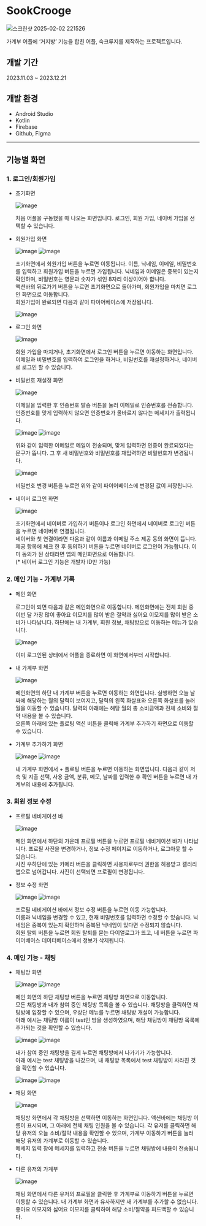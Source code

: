 # SookCrooge
![스크린샷 2025-02-02 221526](https://github.com/user-attachments/assets/42590195-847e-4629-a900-7275fa9e8571)

가계부 어플에 ‘거지방’ 기능을 합친 어플, 숙크루지를 제작하는 프로젝트입니다.

## 개발 기간
2023.11.03 ~ 2023.12.21

## 개발 환경
- Android Studio
- Kotlin
- Firebase
- Github, Figma

---

## 기능별 화면
### 1. 로그인/회원가입
- 초기화면
  
  ![image](https://github.com/user-attachments/assets/9ff9585c-bc38-43c3-9c14-7e8c2ba2942d)

  처음 어플을 구동했을 때 나오는 화면입니다. 로그인, 회원 가입, 네이버 가입을 선택할 수 있습니다.
  
- 회원가입 화면
  
  ![image](https://github.com/user-attachments/assets/3604c10d-63cd-4240-bc8f-744a6310cb9e)
  ![image](https://github.com/user-attachments/assets/c84fa3f2-764c-4ad6-838f-9b6fa888c462)

  초기화면에서 회원가입 버튼을 누르면 이동됩니다. 이름, 닉네임, 이메일, 비밀번호를 입력하고 회원가입 버튼을 누르면 가입됩니다. 닉네임과 이메일은 중복이 있는지 확인하며, 비밀번호는 영문과 숫자가 섞인 8자리 이상이어야 합니다. <br>
  액션바의 뒤로가기 버튼을 누르면 초기화면으로 돌아가며, 회원가입을 마치면 로그인 화면으로 이동합니다. <br>
  회원가입이 완료되면 다음과 같이 파이어베이스에 저장됩니다.
  
  ![image](https://github.com/user-attachments/assets/8ba0f109-6284-426c-a9fb-243c2365c901)

- 로그인 화면

  ![image](https://github.com/user-attachments/assets/4c5d9fd2-a247-4eaa-bc5f-57e20ad86984)

  회원 가입을 마치거나, 초기화면에서 로그인 버튼을 누르면 이동하는 화면입니다. 이메일과 비밀번호를 입력하여 로그인을 하거나, 비밀번호를 재설정하거나, 네이버로 로그인 할 수 있습니다. <br>

- 비밀번호 재설정 화면

  ![image](https://github.com/user-attachments/assets/e87cf063-7b7b-439b-8614-81bd548ee637)

  이메일을 입력한 후 인증번호 발송 버튼을 눌러 이메일로 인증번호를 전송합니다. 인증번호를 맞게 입력하지 않으면 인증번호가 올바르지 않다는 메세지가 출력됩니다.

  ![image](https://github.com/user-attachments/assets/8e097372-509c-4e72-b468-a015705e7c2a)
  ![image](https://github.com/user-attachments/assets/8c3c15f4-5ce9-4396-9263-ed1a3162a81c)

  위와 같이 입력한 이메일로 메일이 전송되며, 맞게 입력하면 인증이 완료되었다는 문구가 뜹니다. 그 후 새 비밀번호와 비밀번호를 재입력하면 비밀번호가 변경됩니다.

  ![image](https://github.com/user-attachments/assets/07bfa6db-fe0f-4e79-84c4-a855ae4c1581)

  비밀번호 변경 버튼을 누르면 위와 같이 파이어베이스에 변경된 값이 저장됩니다.

- 네이버 로그인 화면

  ![image](https://github.com/user-attachments/assets/ad364964-93fd-4dd8-b768-44e0fcd932a4)

  초기화면에서 네이버로 가입하기 버튼이나 로그인 화면에서 네이버로 로그인 버튼을 누르면 네이버로 연결됩니다. <br>
  네이버와 첫 연결이라면 다음과 같이 이름과 이메일 주소 제공 동의 화면이 뜹니다. 제공 항목에 체크 한 후 동의하기 버튼을 누르면 네이버로 로그인이 가능합니다. 이미 동의가 된 상태라면 앱의 메인화면으로 이동합니다. <br>
  (* 네이버 로그인 기능은 개발자 ID만 가능)

### 2. 메인 기능 - 가계부 기록
- 메인 화면
  
  로그인이 되면 다음과 같은 메인화면으로 이동합니다. 메인화면에는 전체 회원 중 이번 달 가장 많이 좋아요 이모지를 많이 받은 절약과 싫어요 이모지를 많이 받은 소비가 나타납니다. 하단에는 내 가계부, 회원 정보, 채팅방으로 이동하는 메뉴가 있습니다.

  ![image](https://github.com/user-attachments/assets/43954a35-dd8c-4060-922f-d20e6edcc6c8)

  이미 로그인된 상태에서 어플을 종료하면 이 화면에서부터 시작합니다.

- 내 가계부 화면
  
  ![image](https://github.com/user-attachments/assets/894b5210-e355-4927-9b47-025fc9af1422)

  메인화면의 하단 내 가계부 버튼을 누르면 이동하는 화면입니다. 실행하면 오늘 날짜에 해당하는 월의 달력이 보여지고, 달력의 왼쪽 화살표와 오른쪽 화살표를 눌러 월을 이동할 수 있습니다. 달력의 아래에는 해당 월의 총 소비금액과 전체 소비와 절약 내용을 볼 수 있습니다. <br>
  오른쪽 아래에 있는 플로팅 액션 버튼을 클릭해 가계부 추가하기 화면으로 이동할 수 있습니다.

- 가계부 추가하기 화면
  
  ![image](https://github.com/user-attachments/assets/1d3906a8-a0ee-43a0-8abb-6aa1adbc71a7)
  ![image](https://github.com/user-attachments/assets/ed1322e2-6c00-44c5-bdfe-5af4ab1dbc33)

  내 가계부 화면에서 + 플로팅 버튼을 누르면 이동하는 화면입니다. 다음과 같이 저축 및 지출 선택, 사용 금액, 분류, 메모, 날짜를 입력한 후 확인 버튼을 누르면 내 가계부의 내용에 추가됩니다.

### 3. 회원 정보 수정
- 프로필 네비게이션 바
  
  ![image](https://github.com/user-attachments/assets/17248d46-0af5-44e9-918e-cf840a885401)

  메인 화면에서 하단의 가운데 프로필 버튼을 누르면 프로필 네비게이션 바가 나타납니다. 프로필 사진을 변경하거나, 정보 수정 페이지로 이동하거나, 로그아웃 할 수 있습니다. <br>
  사진 우하단에 있는 카메라 버튼을 클릭하면 사용자로부터 권한을 허용받고 갤러리 앱으로 넘어갑니다. 사진이 선택되면 프로필이 변경됩니다.

- 정보 수정 화면
  
  ![image](https://github.com/user-attachments/assets/6a7dcf04-ec70-44f8-a6cb-3245025d0368)
  ![image](https://github.com/user-attachments/assets/2aa20f7f-189f-4fe2-8911-08bfa3a0d4ab)

  프로필 네비게이션 바에서 정보 수정 버튼을 누르면 이동 가능합니다. <br>
  이름과 닉네임을 변경할 수 있고, 현재 비밀번호를 입력하면 수정할 수 있습니다. 닉네임은 중복이 있는지 확인하며 중복된 닉네임이 있다면 수정되지 않습니다. <br>
  회원 탈퇴 버튼을 누르면 회원 탈퇴를 묻는 다이얼로그가 뜨고, 네 버튼을 누르면 파이어베이스 데이터베이스에서 정보가 삭제됩니다.

### 4. 메인 기능 - 채팅  
- 채팅방 화면

  ![image](https://github.com/user-attachments/assets/b43a8909-d1c1-4df2-ab46-d083132fed86)
  ![image](https://github.com/user-attachments/assets/1cbd9f1b-2cb8-4863-bedb-d03e09dd6b52)

  메인 화면의 하단 채팅방 버튼을 누르면 채팅방 화면으로 이동합니다. <br>
  모든 채팅방과 내가 참여 중인 채팅방 목록을 볼 수 있습니다. 채팅방을 클릭하면 채팅방에 입장할 수 있으며, 우상단 메뉴를 누르면 채팅방 개설이 가능합니다. <br>
  아래 예시는 채팅방 이름이 test인 방을 생성하였으며, 해당 채팅방이 채팅방 목록에 추가되는 것을 확인할 수 있습니다.

  ![image](https://github.com/user-attachments/assets/b8d51df7-088e-4ade-a4e7-2c4fa47b6a5e)
  ![image](https://github.com/user-attachments/assets/2727ee89-932a-4d36-be70-59cb41ec4217)

  내가 참여 중인 채팅방을 길게 누르면 채팅방에서 나가기가 가능합니다. <br>
  아래 예시는 test 채팅방을 나갔으며, 내 채팅방 목록에서 test 채팅방이 사라진 것을 확인할 수 있습니다.

  ![image](https://github.com/user-attachments/assets/acb7bea9-2bd3-493f-b0dc-e31bb3d08510)
  ![image](https://github.com/user-attachments/assets/03c25b12-de88-46bf-aa59-5764ce1e9e50)
  
- 채팅 화면

  ![image](https://github.com/user-attachments/assets/8477957d-d8ca-4d98-8446-fa348cf9fa56)

  채팅방 화면에서 각 채팅방을 선택하면 이동하는 화면입니다. 액션바에는 채팅방 이름이 표시되며, 그 아래에 전체 채팅 인원을 볼 수 있습니다. 각 유저를 클릭하면 해당 유저의 오늘 소비/절약 내용을 확인할 수 있으며, 가계부 이동하기 버튼을 눌러 해당 유저의 가계부로 이동할 수 있습니다. <br>
  메세지 입력 창에 메세지를 입력하고 전송 버튼을 누르면 채팅방에 내용이 전송됩니다.
  
- 다른 유저의 가계부

  ![image](https://github.com/user-attachments/assets/0436b521-7b93-4707-a9d8-338642f94818)
  
  채팅 화면에서 다른 유저의 프로필을 클릭한 후 가계부로 이동하기 버튼을 누르면 이동할 수 있습니다. 내 가계부 화면과 유사하지만 새 가계부를 추가할 수 없습니다. 좋아요 이모지와 싫어요 이모지를 클릭하여 해당 소비/절약을 피드백할 수 있습니다.

